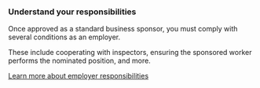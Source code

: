 ### Understand your responsibilities

Once approved as a standard business sponsor, you must comply with several conditions as an employer.

These include cooperating with inspectors, ensuring the sponsored worker performs the nominated position, and more.

[Learn more about employer responsibilities](#)
